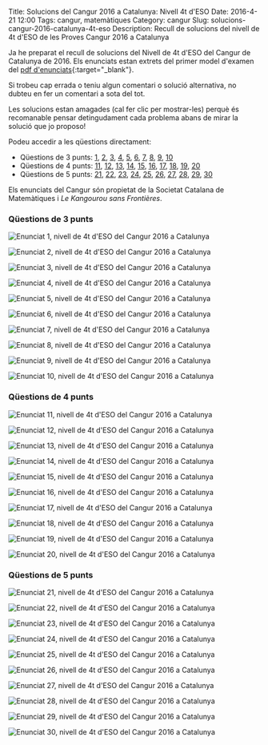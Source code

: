 Title: Solucions del Cangur 2016 a Catalunya: Nivell 4t d'ESO
Date: 2016-4-21 12:00
Tags: cangur, matemàtiques
Category: cangur
Slug: solucions-cangur-2016-catalunya-4t-eso
Description: Recull de solucions del nivell de 4t d'ESO de les Proves Cangur 2016 a Catalunya

Ja he preparat el recull de solucions del Nivell de 4t d'ESO del Cangur de Catalunya de 2016. Els enunciats estan extrets del primer model d'examen del [pdf d'enunciats]({filename}enunciat_2016_cat_4t_eso.pdf){:target="_blank"}.

<!-- PELICAN_END_SUMMARY -->

Si trobeu cap errada o teniu algun comentari o solució alternativa, no dubteu en fer un comentari a sota del tot.

Les solucions estan amagades (cal fer clic per mostrar-les) perquè és recomanable pensar detingudament cada problema abans de mirar la solució que jo proposo!

Podeu accedir a les qüestions directament:

* Qüestions de 3 punts:
  [1](#questio-1), [2](#questio-2), [3](#questio-3), [4](#questio-4),
  [5](#questio-5), [6](#questio-6), [7](#questio-7), [8](#questio-8),
  [9](#questio-9), [10](#questio-10)
* Qüestions de 4 punts:
  [11](#questio-11), [12](#questio-12), [13](#questio-13), [14](#questio-14),
  [15](#questio-15), [16](#questio-16), [17](#questio-17), [18](#questio-18),
  [19](#questio-19), [20](#questio-20)
* Qüestions de 5 punts:
  [21](#questio-21), [22](#questio-22), [23](#questio-23), [24](#questio-24),
  [25](#questio-25), [26](#questio-26), [27](#questio-27), [28](#questio-28),
  [29](#questio-29), [30](#questio-30)

Els enunciats del Cangur són propietat de la Societat Catalana de Matemàtiques i *Le Kangourou sans Frontières*.

### Qüestions de 3 punts

![Enunciat 1, nivell de 4t d'ESO del Cangur 2016 a Catalunya]({filename}enunciats/01.png)

![Enunciat 2, nivell de 4t d'ESO del Cangur 2016 a Catalunya]({filename}enunciats/02.png)

![Enunciat 3, nivell de 4t d'ESO del Cangur 2016 a Catalunya]({filename}enunciats/03.png)

![Enunciat 4, nivell de 4t d'ESO del Cangur 2016 a Catalunya]({filename}enunciats/04.png)

![Enunciat 5, nivell de 4t d'ESO del Cangur 2016 a Catalunya]({filename}enunciats/05.png)

![Enunciat 6, nivell de 4t d'ESO del Cangur 2016 a Catalunya]({filename}enunciats/06.png)

![Enunciat 7, nivell de 4t d'ESO del Cangur 2016 a Catalunya]({filename}enunciats/07.png)

![Enunciat 8, nivell de 4t d'ESO del Cangur 2016 a Catalunya]({filename}enunciats/08.png)

![Enunciat 9, nivell de 4t d'ESO del Cangur 2016 a Catalunya]({filename}enunciats/09.png)

![Enunciat 10, nivell de 4t d'ESO del Cangur 2016 a Catalunya]({filename}enunciats/10.png)

### Qüestions de 4 punts

![Enunciat 11, nivell de 4t d'ESO del Cangur 2016 a Catalunya]({filename}enunciats/11.png)

![Enunciat 12, nivell de 4t d'ESO del Cangur 2016 a Catalunya]({filename}enunciats/12.png)

![Enunciat 13, nivell de 4t d'ESO del Cangur 2016 a Catalunya]({filename}enunciats/13.png)

![Enunciat 14, nivell de 4t d'ESO del Cangur 2016 a Catalunya]({filename}enunciats/14.png)

![Enunciat 15, nivell de 4t d'ESO del Cangur 2016 a Catalunya]({filename}enunciats/15.png)

![Enunciat 16, nivell de 4t d'ESO del Cangur 2016 a Catalunya]({filename}enunciats/16.png)

![Enunciat 17, nivell de 4t d'ESO del Cangur 2016 a Catalunya]({filename}enunciats/17.png)

![Enunciat 18, nivell de 4t d'ESO del Cangur 2016 a Catalunya]({filename}enunciats/18.png)

![Enunciat 19, nivell de 4t d'ESO del Cangur 2016 a Catalunya]({filename}enunciats/19.png)

![Enunciat 20, nivell de 4t d'ESO del Cangur 2016 a Catalunya]({filename}enunciats/20.png)

### Qüestions de 5 punts

![Enunciat 21, nivell de 4t d'ESO del Cangur 2016 a Catalunya]({filename}enunciats/21.png)

![Enunciat 22, nivell de 4t d'ESO del Cangur 2016 a Catalunya]({filename}enunciats/22.png)

![Enunciat 23, nivell de 4t d'ESO del Cangur 2016 a Catalunya]({filename}enunciats/23.png)

![Enunciat 24, nivell de 4t d'ESO del Cangur 2016 a Catalunya]({filename}enunciats/24.png)

![Enunciat 25, nivell de 4t d'ESO del Cangur 2016 a Catalunya]({filename}enunciats/25.png)

![Enunciat 26, nivell de 4t d'ESO del Cangur 2016 a Catalunya]({filename}enunciats/26.png)

![Enunciat 27, nivell de 4t d'ESO del Cangur 2016 a Catalunya]({filename}enunciats/27.png)

![Enunciat 28, nivell de 4t d'ESO del Cangur 2016 a Catalunya]({filename}enunciats/28.png)

![Enunciat 29, nivell de 4t d'ESO del Cangur 2016 a Catalunya]({filename}enunciats/29.png)

![Enunciat 30, nivell de 4t d'ESO del Cangur 2016 a Catalunya]({filename}enunciats/30.png)
